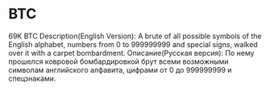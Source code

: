 # BTC
69K BTC
 Description(English Version): A brute of all possible symbols of the English alphabet, numbers from 0 to 999999999 and special signs, walked over it with a carpet bombardment.
 Описание(Русская версия): По нему прошелся ковровой бомбардировкой брут всеми возможными символам английского алфавита, цифрами от 0 до 999999999 и спецзнаками.

